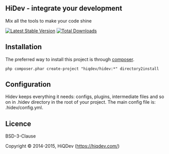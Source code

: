 HiDev - integrate your development
----------------------------------

Mix all the tools to make your code shine

[![Latest Stable Version](https://poser.pugx.org/hiqdev/hidev/v/stable.png)](https://packagist.org/packages/hiqdev/hidev)
[![Total Downloads](https://poser.pugx.org/hiqdev/hidev/downloads.png)](https://packagist.org/packages/hiqdev/hidev)

## Installation

The preferred way to install this project is through [composer](http://getcomposer.org/download/).

```
php composer.phar create-project "hiqdev/hidev:*" directory2install
```

## Configuration

Hidev keeps everything it needs: configs, plugins, intermediate files and so on in .hidev directory in the root of your project.
The main config file is: .hidev/config.yml.

## Licence

BSD-3-Clause

Copyright © 2014-2015, HiQDev (https://hiqdev.com/)
